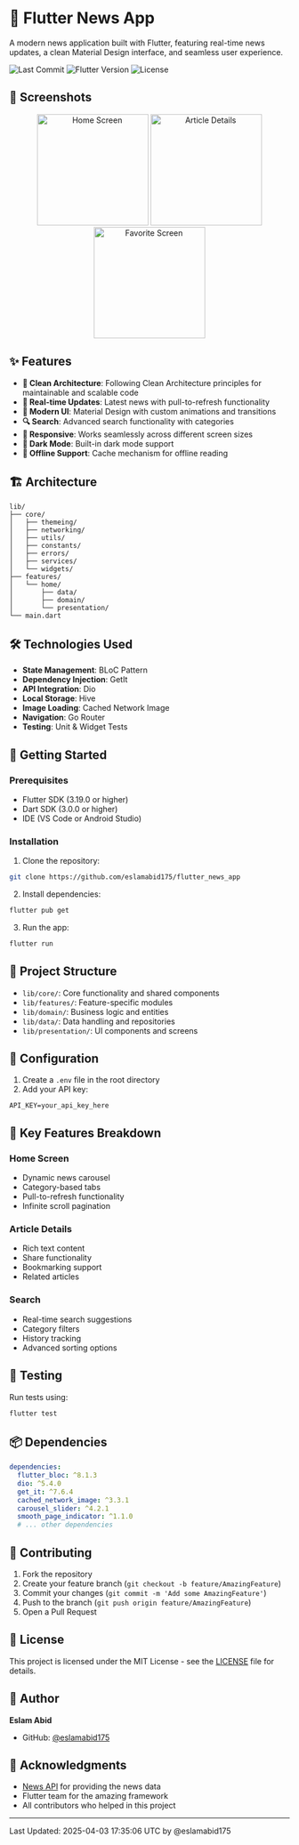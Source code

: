 # 📰 Flutter News App

A modern news application built with Flutter, featuring real-time news updates, a clean Material Design interface, and seamless user experience.

![Last Commit](https://img.shields.io/github.com/eslamabid175/flutter_news_app)
![Flutter Version](https://img.shields.io/badge/Flutter-3.19.0-blue)
![License](https://img.shields.io/badge/License-MIT-green)

## 📱 Screenshots

<p align="center">
  <img src="assets/screenshots/home_screen.png" width="200" alt="Home Screen"/>
  <img src="assets/screenshots/details_screen.png" width="200" alt="Article Details"/>
  <img src="assets/screenshots/favorite_screen.png" width="200" alt="Favorite Screen"/>
</p>

## ✨ Features

- **🎯 Clean Architecture**: Following Clean Architecture principles for maintainable and scalable code
- **🔄 Real-time Updates**: Latest news with pull-to-refresh functionality
- **🎨 Modern UI**: Material Design with custom animations and transitions
- **🔍 Search**: Advanced search functionality with categories
- **📱 Responsive**: Works seamlessly across different screen sizes
- **🌙 Dark Mode**: Built-in dark mode support
- **💾 Offline Support**: Cache mechanism for offline reading

## 🏗️ Architecture

```
lib/
├── core/
│   ├── themeing/
│   ├── networking/
│   ├── utils/
│   ├── constants/
│   ├── errors/
│   ├── services/
│   └── widgets/
├── features/
│   └── home/
│       ├── data/
│       ├── domain/
│       └── presentation/
└── main.dart
```

## 🛠️ Technologies Used

- **State Management**: BLoC Pattern
- **Dependency Injection**: GetIt
- **API Integration**: Dio
- **Local Storage**: Hive
- **Image Loading**: Cached Network Image
- **Navigation**: Go Router
- **Testing**: Unit & Widget Tests

## 🚀 Getting Started

### Prerequisites

- Flutter SDK (3.19.0 or higher)
- Dart SDK (3.0.0 or higher)
- IDE (VS Code or Android Studio)

### Installation

1. Clone the repository:
```bash
git clone https://github.com/eslamabid175/flutter_news_app
```

2. Install dependencies:
```bash
flutter pub get
```

3. Run the app:
```bash
flutter run
```

## 🎯 Project Structure

- `lib/core/`: Core functionality and shared components
- `lib/features/`: Feature-specific modules
- `lib/domain/`: Business logic and entities
- `lib/data/`: Data handling and repositories
- `lib/presentation/`: UI components and screens

## 🔧 Configuration

1. Create a `.env` file in the root directory
2. Add your API key:
```env
API_KEY=your_api_key_here
```

## 📱 Key Features Breakdown

### Home Screen
- Dynamic news carousel
- Category-based tabs
- Pull-to-refresh functionality
- Infinite scroll pagination

### Article Details
- Rich text content
- Share functionality
- Bookmarking support
- Related articles

### Search
- Real-time search suggestions
- Category filters
- History tracking
- Advanced sorting options

## 🧪 Testing

Run tests using:
```bash
flutter test
```

## 📦 Dependencies

```yaml
dependencies:
  flutter_bloc: ^8.1.3
  dio: ^5.4.0
  get_it: ^7.6.4
  cached_network_image: ^3.3.1
  carousel_slider: ^4.2.1
  smooth_page_indicator: ^1.1.0
  # ... other dependencies
```

## 🤝 Contributing

1. Fork the repository
2. Create your feature branch (`git checkout -b feature/AmazingFeature`)
3. Commit your changes (`git commit -m 'Add some AmazingFeature'`)
4. Push to the branch (`git push origin feature/AmazingFeature`)
5. Open a Pull Request

## 📝 License

This project is licensed under the MIT License - see the [LICENSE](LICENSE) file for details.

## 👤 Author

**Eslam Abid**
- GitHub: [@eslamabid175](https://github.com/eslamabid175)

## 🙏 Acknowledgments

- [News API](https://newsapi.org/) for providing the news data
- Flutter team for the amazing framework
- All contributors who helped in this project

---
Last Updated: 2025-04-03 17:35:06 UTC by @eslamabid175